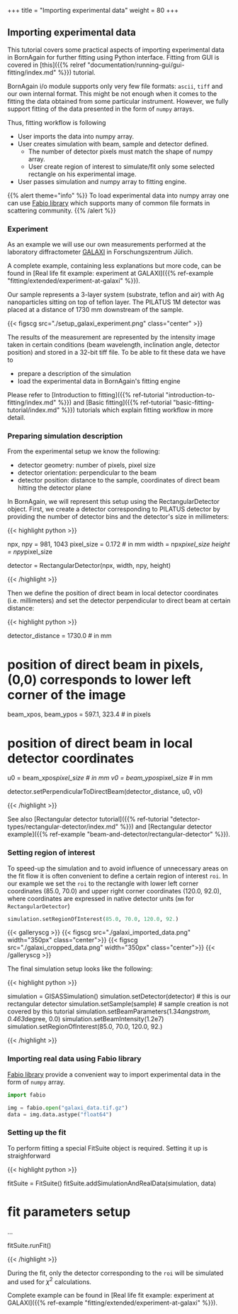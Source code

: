 +++
title = "Importing experimental data"
weight = 80
+++

## Importing experimental data

This tutorial covers some practical aspects of importing experimental data in BornAgain for further fitting using Python interface.
Fitting from GUI is covered in [this]({{% relref "documentation/running-gui/gui-fitting/index.md" %}}) tutorial.

BornAgain i/o module supports only very few file formats: `ascii`, `tiff` and our own internal format. This might be not enough when
it comes to the fitting the data obtained from some particular instrument.
However, we fully support fitting of the data presented in the form of `numpy` arrays.

Thus, fitting workflow is following

* User imports the data into numpy array.
* User creates simulation with beam, sample and detector defined.
  * The number of detector pixels must match the shape of numpy array.
  * User create region of interest to simulate/fit only some selected rectangle on his experimental image.
* User passes simulation and numpy array to fitting engine.

{{% alert theme="info" %}}
To load experimental data into numpy array one can use [Fabio library](https://github.com/silx-kit/fabio)
which supports many of common file formats in scattering community.
{{% /alert %}}

### Experiment

As an example we will use our own measurements performed  at the laboratory diffractometer [GALAXI](http://www.fz-juelich.de/jcns/jcns-2//DE/Leistungen/GALAXI/_node.html) in Forschungszentrum Jülich.

A complete example, containing less explanations but more code, can be found in
[Real life fit example: experiment at GALAXI]({{% ref-example "fitting/extended/experiment-at-galaxi" %}}).

Our sample represents a 3-layer system (substrate, teflon and air)
with Ag nanoparticles sitting on top of teflon layer.
The PILATUS 1M detector was placed at a distance of 1730 mm downstream of the sample.

{{< figscg src="./setup_galaxi_experiment.png" class="center" >}}

The results of the measurement are represented by the intensity image taken in certain conditions
(beam wavelength, inclination angle, detector position) and stored in a 32-bit tiff file. To be able to fit these data we have to

* prepare a description of the simulation
* load the experimental data in BornAgain's fitting engine

Please refer to [Introduction to fitting]({{% ref-tutorial "introduction-to-fitting/index.md" %}})
and [Basic fitting]({{% ref-tutorial "basic-fitting-tutorial/index.md" %}}) tutorials which explain fitting workflow in more detail.

### Preparing simulation description

From the experimental setup we know the following:

* detector geometry: number of pixels, pixel size
* detector orientation: perpendicular to the beam
* detector position: distance to the sample, coordinates of direct beam hitting the detector plane

In BornAgain, we will represent this setup using the RectangularDetector object.
First, we create a detector corresponding to PILATUS detector by providing the number of detector bins and the detector's size in millimeters:

{{< highlight python >}}

npx, npy = 981, 1043
pixel_size = 0.172  # in mm
width = npx*pixel_size
height = npy*pixel_size

detector = RectangularDetector(npx, width, npy, height)

{{< /highlight >}}

Then we define the position of direct beam in local detector coordinates (i.e. millimeters) and set the detector perpendicular to direct beam at certain distance:

{{< highlight python >}}

detector_distance = 1730.0  # in mm
 
# position of direct beam in pixels, (0,0) corresponds to lower left corner of the image
beam_xpos, beam_ypos = 597.1, 323.4  # in pixels
 
# position of direct beam in local detector coordinates
u0 = beam_xpos*pixel_size  # in mm
v0 = beam_ypos*pixel_size  # in mm
 
detector.setPerpendicularToDirectBeam(detector_distance, u0, v0)

{{< /highlight >}}

See also [Rectangular detector tutorial]({{% ref-tutorial "detector-types/rectangular-detector/index.md" %}})
and [Rectangular detector example]({{% ref-example "beam-and-detector/rectangular-detector" %}}).

### Setting region of interest

To speed-up the simulation
and to avoid influence of unnecessary areas on the fit flow it is often convenient to
define a certain region of interest `roi`. In our example we set the `roi` to the rectangle with
lower left corner coordinates (85.0, 70.0) and upper right corner coordinates (120.0, 92.0), where coordinates are expressed in native detector units 
(`mm` for `RectangularDetector`)

```python
simulation.setRegionOfInterest(85.0, 70.0, 120.0, 92.)
```

{{< galleryscg >}}
{{< figscg src="./galaxi_imported_data.png" width="350px" class="center">}}
{{< figscg src="./galaxi_cropped_data.png" width="350px" class="center">}}
{{< /galleryscg >}}

The final simulation setup looks like the following:

{{< highlight python >}}

simulation = GISASSimulation()
simulation.setDetector(detector)  # this is our rectangular detector
simulation.setSample(sample)  # sample creation is not covered by this tutorial
simulation.setBeamParameters(1.34*angstrom, 0.463*degree, 0.0)
simulation.setBeamIntensity(1.2e7)
simulation.setRegionOfInterest(85.0, 70.0, 120.0, 92.)

{{< /highlight >}}

### Importing real data using Fabio library

[Fabio library](https://github.com/silx-kit/fabio) provide a convenient way to import experimental data in the form of `numpy` array.

```python
import fabio

img = fabio.open("galaxi_data.tif.gz")
data = img.data.astype("float64")
```

### Setting up the fit

To perform fitting a special FitSuite object is required. Setting it up is straighforward

{{< highlight python >}}

fitSuite = FitSuite()
fitSuite.addSimulationAndRealData(simulation, data)
 
# fit parameters setup
...
 
fitSuite.runFit()

{{< /highlight >}}

During the fit, only the detector corresponding to the `roi` will be simulated and used for $\chi^2$ calculations.

Complete example can be found in [Real life fit example: experiment at GALAXI]({{% ref-example "fitting/extended/experiment-at-galaxi" %}}).
